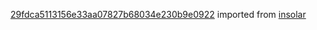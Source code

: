 [29fdca5113156e33aa07827b68034e230b9e0922](https://github.com/insolar/insolar/commit/29fdca5113156e33aa07827b68034e230b9e0922) imported from [insolar](https://github.com/insolar/insolar)
